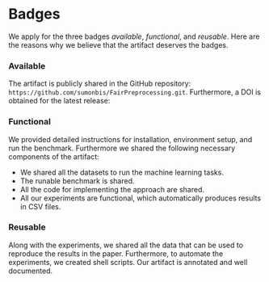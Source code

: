 # Badges

We apply for the three badges *available*, *functional*, and *reusable*. Here are the reasons why we believe that the artifact deserves the badges.

### Available
The artifact is publicly shared in the GitHub repository: `https://github.com/sumonbis/FairPreprocessing.git`.
Furthermore, a DOI is obtained for the latest release:

### Functional
We provided detailed instructions for installation, environment setup, and run the benchmark. Furthermore we shared the following necessary components of the artifact:

* We shared all the datasets to run the machine learning tasks.
* The runable benchmark is shared.
* All the code for implementing the approach are shared.
* All our experiments are functional, which automatically produces results in CSV files.

### Reusable
Along with the experiments, we shared all the data that can be used to reproduce the results in the paper. Furthermore, to automate the experiments, we created shell scripts. Our artifact is annotated and well documented.
